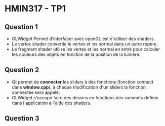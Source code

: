 # HMIN317 - TP1

## Question 1

- GLWidget Permet d'interfacer avec openGL est d'utiliser des shaders.
- Le vertex shader convertie le vertex et les normal dans un autre repère.
- Le fragment shader utilise les vertex et les normal en entré pour calculer les couleurs des objets en fonction de la position de la lumière.

## Question 2

- Qt permet de **connecter** les sliders à des fonctions (fonction connect dans **window.cpp**), à chaque modification d'un sliders la fonction connectée sera appelé.
- GLWidget s'occupe faire des dessins en fonctions des sommets definie dans l'application à l'aide des shaders.

## Question 3

